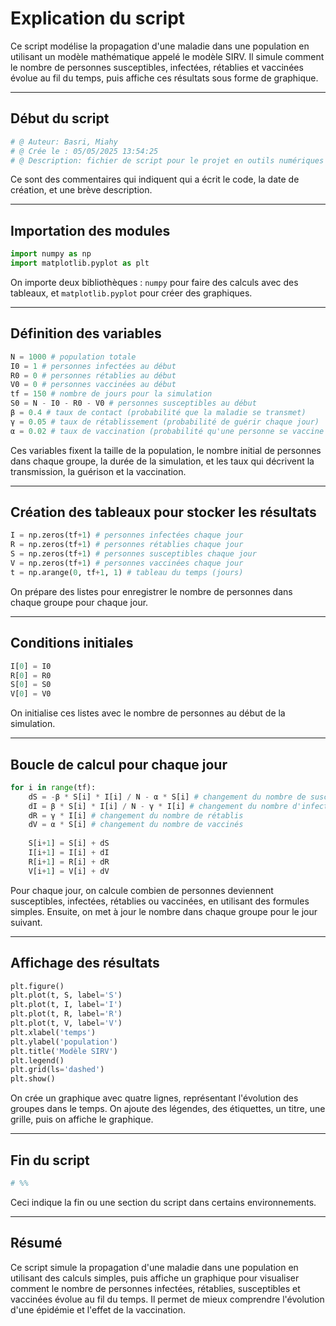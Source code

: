 # Explication du script

Ce script modélise la propagation d'une maladie dans une population en utilisant un modèle mathématique appelé le modèle SIRV. Il simule comment le nombre de personnes susceptibles, infectées, rétablies et vaccinées évolue au fil du temps, puis affiche ces résultats sous forme de graphique.

---

## Début du script

```python
# @ Auteur: Basri, Miahy
# @ Crée le : 05/05/2025 13:54:25
# @ Description: fichier de script pour le projet en outils numériques
```

Ce sont des commentaires qui indiquent qui a écrit le code, la date de création, et une brève description.

---

## Importation des modules

```python
import numpy as np
import matplotlib.pyplot as plt
```

On importe deux bibliothèques : `numpy` pour faire des calculs avec des tableaux, et `matplotlib.pyplot` pour créer des graphiques.

---

## Définition des variables

```python
N = 1000 # population totale
I0 = 1 # personnes infectées au début
R0 = 0 # personnes rétablies au début
V0 = 0 # personnes vaccinées au début
tf = 150 # nombre de jours pour la simulation
S0 = N - I0 - R0 - V0 # personnes susceptibles au début
β = 0.4 # taux de contact (probabilité que la maladie se transmet)
γ = 0.05 # taux de rétablissement (probabilité de guérir chaque jour)
α = 0.02 # taux de vaccination (probabilité qu'une personne se vaccine chaque jour)
```

Ces variables fixent la taille de la population, le nombre initial de personnes dans chaque groupe, la durée de la simulation, et les taux qui décrivent la transmission, la guérison et la vaccination.

---

## Création des tableaux pour stocker les résultats

```python
I = np.zeros(tf+1) # personnes infectées chaque jour
R = np.zeros(tf+1) # personnes rétablies chaque jour
S = np.zeros(tf+1) # personnes susceptibles chaque jour
V = np.zeros(tf+1) # personnes vaccinées chaque jour
t = np.arange(0, tf+1, 1) # tableau du temps (jours)
```

On prépare des listes pour enregistrer le nombre de personnes dans chaque groupe pour chaque jour.

---

## Conditions initiales

```python
I[0] = I0
R[0] = R0
S[0] = S0
V[0] = V0
```

On initialise ces listes avec le nombre de personnes au début de la simulation.

---

## Boucle de calcul pour chaque jour

```python
for i in range(tf):
    dS = -β * S[i] * I[i] / N - α * S[i] # changement du nombre de susceptibles
    dI = β * S[i] * I[i] / N - γ * I[i] # changement du nombre d'infectés
    dR = γ * I[i] # changement du nombre de rétablis
    dV = α * S[i] # changement du nombre de vaccinés
    
    S[i+1] = S[i] + dS
    I[i+1] = I[i] + dI
    R[i+1] = R[i] + dR
    V[i+1] = V[i] + dV
```

Pour chaque jour, on calcule combien de personnes deviennent susceptibles, infectées, rétablies ou vaccinées, en utilisant des formules simples. Ensuite, on met à jour le nombre dans chaque groupe pour le jour suivant.

---

## Affichage des résultats

```python
plt.figure()
plt.plot(t, S, label='S')
plt.plot(t, I, label='I')
plt.plot(t, R, label='R')
plt.plot(t, V, label='V')
plt.xlabel('temps')
plt.ylabel('population')
plt.title('Modèle SIRV')
plt.legend()
plt.grid(ls='dashed')
plt.show()
```

On crée un graphique avec quatre lignes, représentant l'évolution des groupes dans le temps. On ajoute des légendes, des étiquettes, un titre, une grille, puis on affiche le graphique.

---

## Fin du script

```python
# %%
```

Ceci indique la fin ou une section du script dans certains environnements.

---

## Résumé

Ce script simule la propagation d'une maladie dans une population en utilisant des calculs simples, puis affiche un graphique pour visualiser comment le nombre de personnes infectées, rétablies, susceptibles et vaccinées évolue au fil du temps. Il permet de mieux comprendre l'évolution d'une épidémie et l'effet de la vaccination.
